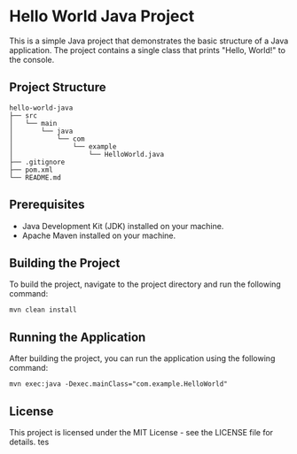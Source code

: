 # Hello World Java Project

This is a simple Java project that demonstrates the basic structure of a Java application. The project contains a single class that prints "Hello, World!" to the console.

## Project Structure

```
hello-world-java
├── src
│   └── main
│       └── java
│           └── com
│               └── example
│                   └── HelloWorld.java
├── .gitignore
├── pom.xml
└── README.md
```

## Prerequisites

- Java Development Kit (JDK) installed on your machine.
- Apache Maven installed on your machine.

## Building the Project

To build the project, navigate to the project directory and run the following command:

```
mvn clean install
```

## Running the Application

After building the project, you can run the application using the following command:

```
mvn exec:java -Dexec.mainClass="com.example.HelloWorld"
```

## License

This project is licensed under the MIT License - see the LICENSE file for details.
tes
